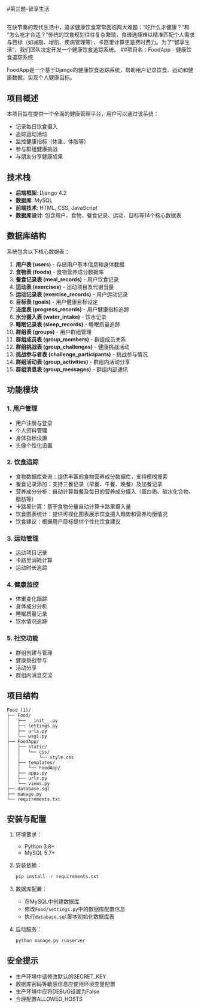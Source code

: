 #第三题-智享生活
##
在快节奏的现代生活中，追求健康饮食常常面临两大难题：​​“吃什么才健康？”​​ 和 ​​“怎么吃才合适？”​​ 传统的饮食规划往往复杂繁琐，食谱选择难以精准匹配个人需求与目标（如减脂、增肌、疾病管理等），卡路里计算更是费时费力。为了“智享生活”，我们团队决定开发一个健康饮食追踪系统。
##项目名：FoodApp - 健康饮食追踪系统

FoodApp是一个基于Django的健康饮食追踪系统，帮助用户记录饮食、运动和健康数据，实现个人健康目标。

## 项目概述

本项目旨在提供一个全面的健康管理平台，用户可以通过该系统：
- 记录每日饮食摄入
- 追踪运动活动
- 监控健康指标（体重、体脂等）
- 参与群组健康挑战
- 与朋友分享健康成果

## 技术栈

- **后端框架**: Django 4.2
- **数据库**: MySQL
- **前端技术**: HTML, CSS, JavaScript
- **数据库设计**: 包含用户、食物、餐食记录、运动、目标等14个核心数据表

## 数据库结构

系统包含以下核心数据表：

1. **用户表 (users)** - 存储用户基本信息和身体数据
2. **食物表 (foods)** - 食物营养成分数据库
3. **餐食记录表 (meal_records)** - 用户饮食记录
4. **运动表 (exercises)** - 运动项目及代谢当量
5. **运动记录表 (exercise_records)** - 用户运动记录
6. **目标表 (goals)** - 用户健康目标设定
7. **进度表 (progress_records)** - 用户健康指标追踪
8. **水分摄入表 (water_intake)** - 饮水记录
9. **睡眠记录表 (sleep_records)** - 睡眠质量追踪
10. **群组表 (groups)** - 用户群组管理
11. **群组成员表 (group_members)** - 群组成员关系
12. **群组挑战表 (group_challenges)** - 健康挑战活动
13. **挑战参与者表 (challenge_participants)** - 挑战参与情况
14. **群组活动表 (group_activities)** - 群组内活动分享
15. **群组消息表 (group_messages)** - 群组内部通讯

## 功能模块

### 1. 用户管理
- 用户注册与登录
- 个人资料管理
- 身体指标设置
- 头像个性化设置

### 2. 饮食追踪
- 食物数据库查询：提供丰富的食物营养成分数据库，支持模糊搜索
- 餐食记录添加：支持三餐记录（早餐、午餐、晚餐）及加餐记录
- 营养成分分析：自动计算每餐及每日的营养成分摄入（蛋白质、碳水化合物、脂肪等）
- 卡路里计算：基于食物分量自动计算卡路里摄入量
- 饮食图表统计：提供可视化图表展示饮食摄入趋势和营养均衡情况
- 饮食建议：根据用户目标提供个性化饮食建议

### 3. 运动管理
- 运动项目记录
- 卡路里消耗计算
- 运动时长追踪

### 4. 健康监控
- 体重变化跟踪
- 身体成分分析
- 睡眠质量记录
- 饮水情况追踪

### 5. 社交功能
- 群组创建与管理
- 健康挑战参与
- 活动分享
- 群组内消息交流

## 项目结构

```
Food (1)/
├── Food/
│   ├── __init__.py
│   ├── settings.py
│   ├── urls.py
│   └── wsgi.py
├── FoodApp/
│   ├── static/
│   │   └── css/
│   │       └── style.css
│   ├── templates/
│   │   └── FoodApp/
│   ├── apps.py
│   ├── urls.py
│   └── views.py
├── database.sql
├── manage.py
└── requirements.txt
```

## 安装与配置

1. 环境要求：
   - Python 3.8+
   - MySQL 5.7+

2. 安装依赖：
   ```bash
   pip install -r requirements.txt
   ```

3. 数据库配置：
   - 在MySQL中创建数据库
   - 修改`Food/settings.py`中的数据库配置信息
   - 执行`database.sql`脚本初始化数据库表

4. 启动服务：
   ```bash
   python manage.py runserver
   ```

## 安全提示

- 生产环境中请修改默认的SECRET_KEY
- 数据库密码等敏感信息应使用环境变量配置
- 生产环境中应将DEBUG设置为False
- 合理配置ALLOWED_HOSTS

